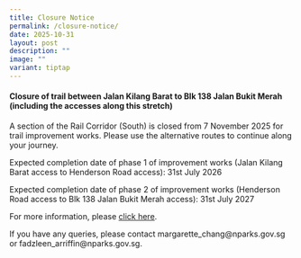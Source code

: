 ```yaml
---
title: Closure Notice
permalink: /closure-notice/
date: 2025-10-31
layout: post
description: ""
image: ""
variant: tiptap
---
```

<h4><strong>Closure of trail between Jalan Kilang Barat to Blk 138 Jalan Bukit Merah (including the accesses along this stretch)</strong></h4>
<p>A section of the Rail Corridor (South) is closed from 7 November 2025
for trail improvement works. Please use the alternative routes to continue
along your journey.</p>
<p>Expected completion date of phase 1 of improvement works (Jalan Kilang
Barat access to Henderson Road access): 31st July 2026</p>
<p>Expected completion date of phase 2 of improvement works (Henderson Road
access to Blk 138 Jalan Bukit Merah access): 31st July 2027</p>
<p>For more information, please <a href="/files/RC Notices/RC_South_PBA_trail_repair_closure_sign.pdf" rel="noopener nofollow" target="_blank">click here</a>.</p>
<p>If you have any queries, please contact margarette_chang@nparks.gov.sg
or fadzleen_arriffin@nparks.gov.sg.</p>
<p></p>
<p></p>